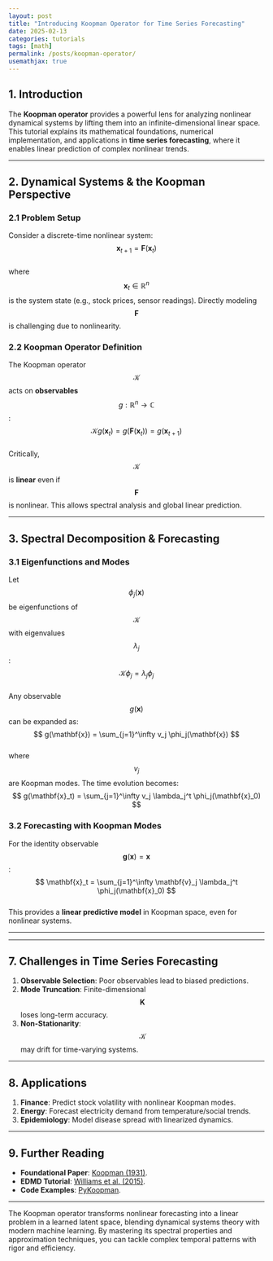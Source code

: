 ```yaml
---
layout: post
title: "Introducing Koopman Operator for Time Series Forecasting"
date: 2025-02-13
categories: tutorials
tags: [math]
permalink: /posts/koopman-operator/
usemathjax: true
---
```



## **1. Introduction**
The **Koopman operator** provides a powerful lens for analyzing nonlinear dynamical systems by lifting them into an infinite-dimensional linear space. This tutorial explains its mathematical foundations, numerical implementation, and applications in **time series forecasting**, where it enables linear prediction of complex nonlinear trends.

---

## **2. Dynamical Systems & the Koopman Perspective**

### **2.1 Problem Setup**
Consider a discrete-time nonlinear system:  
$$ \mathbf{x}_{t+1} = \mathbf{F}(\mathbf{x}_t) $$  
where $$ \mathbf{x}_t \in \mathbb{R}^n $$ is the system state (e.g., stock prices, sensor readings). Directly modeling $$ \mathbf{F} $$ is challenging due to nonlinearity.

### **2.2 Koopman Operator Definition**
The Koopman operator $$ \mathcal{K} $$ acts on **observables** $$ g: \mathbb{R}^n \to \mathbb{C} $$:  
$$ \mathcal{K} g(\mathbf{x}_t) = g(\mathbf{F}(\mathbf{x}_t)) = g(\mathbf{x}_{t+1}) $$  
Critically, $$ \mathcal{K} $$ is **linear** even if $$ \mathbf{F} $$ is nonlinear. This allows spectral analysis and global linear prediction.


---

## **3. Spectral Decomposition & Forecasting**

### **3.1 Eigenfunctions and Modes**
Let $$ \phi_j(\mathbf{x}) $$ be eigenfunctions of $$ \mathcal{K} $$ with eigenvalues $$ \lambda_j $$:  
$$ \mathcal{K} \phi_j = \lambda_j \phi_j $$  
Any observable $$ g(\mathbf{x}) $$ can be expanded as:  
$$ g(\mathbf{x}) = \sum_{j=1}^\infty v_j \phi_j(\mathbf{x}) $$  
where $$ v_j $$ are Koopman modes. The time evolution becomes:  
$$ g(\mathbf{x}_t) = \sum_{j=1}^\infty v_j \lambda_j^t \phi_j(\mathbf{x}_0) $$  

### **3.2 Forecasting with Koopman Modes**
For the identity observable $$ \mathbf{g}(\mathbf{x}) = \mathbf{x} $$:  
$$ \mathbf{x}_t = \sum_{j=1}^\infty \mathbf{v}_j \lambda_j^t \phi_j(\mathbf{x}_0) $$  
This provides a **linear predictive model** in Koopman space, even for nonlinear systems.

---




---

## **7. Challenges in Time Series Forecasting**

1. **Observable Selection**: Poor observables lead to biased predictions.  
2. **Mode Truncation**: Finite-dimensional $$ \mathbf{K} $$ loses long-term accuracy.  
3. **Non-Stationarity**: $$ \mathcal{K} $$ may drift for time-varying systems.  

---

## **8. Applications**

1. **Finance**: Predict stock volatility with nonlinear Koopman modes.  
2. **Energy**: Forecast electricity demand from temperature/social trends.  
3. **Epidemiology**: Model disease spread with linearized dynamics.  

---

## **9. Further Reading**
- **Foundational Paper**: [Koopman (1931)](https://www.jstor.org/stable/1968242).  
- **EDMD Tutorial**: [Williams et al. (2015)](https://arxiv.org/abs/1408.4408).  
- **Code Examples**: [PyKoopman](https://github.com/dynamicslab/pykoopman).  

---

The Koopman operator transforms nonlinear forecasting into a linear problem in a learned latent space, blending dynamical systems theory with modern machine learning. By mastering its spectral properties and approximation techniques, you can tackle complex temporal patterns with rigor and efficiency.